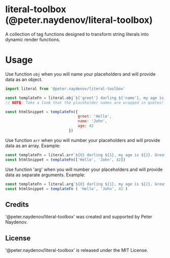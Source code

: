 # literal-toolbox (@peter.naydenov/literal-toolbox)

A collection of tag functions designed to transform string literals into dynamic render functions.

# Usage


Use function `obj` when you will name your placeholders and will provide data as an object.
```js
import literal from '@peter.naydenov/literal-toolbox'

const templateFn = literal.obj`${'greet'} darling ${'name'}, my age is ${'age'}. Great!`
// NOTE: Take a look that the placeholder names are wrapped in quotes!

const htmlSnippet = templateFn({
                                greet: 'Hello',
                                name: 'John',
                                age: 42
                            })
```

Use function `arr` when you will  number your placeholders and will provide data as an array. Example:
```js
const templateFn = literal.arr`${0} darling ${1}, my age is ${2}. Great!`
const htmlSnippet = templateFn(['Hello', 'John', 42])
```

Use function 'arg' when you will number your placeholders and will provide data as separate arguments. Example:
```js
const templateFn = literal.arg`${0} darling ${1}, my age is ${2}. Great!`
const htmlSnippet = templateFn ( 'Hello', 'John', 42 )
```





## Credits
'@peter.naydenov/literal-toolbox' was created and supported by Peter Naydenov.



## License
'@peter.naydenov/literal-toolbox' is released under the MIT License.


